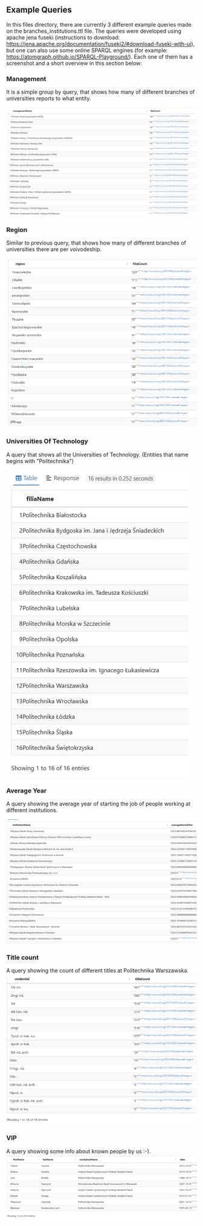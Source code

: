 ## Example Queries

In this files directory, there are currently 3 different example queries made on the branches_institutions.ttl file.
The queries were developed using apache jena fuseki (instructions to download: https://jena.apache.org/documentation/fuseki2/#download-fuseki-with-ui), but one can also use some online SPARQL engines (for example: https://atomgraph.github.io/SPARQL-Playground/).
Each one of them has a screenshot and a short overview in this section below:


### Management

It is a simple group by query, that shows how many of different branches of universities reports to what entity.

![management_count](images/management_count_image.png)


### Region

Similar to previous query, that shows how many of different branches of universities there are per voivodeship.

![region_count](images/region_count_image.png)


### Universities Of Technology

A query that shows all the Universities of Technology. (Entities that name begins with "Politechnika")

![universities_of_technology](images/universities_of_technology_image.png)


### Average Year

A query showing the average year of starting the job of people working at different institutions.

![average_year](images/average_year_image.png)


### Title count

A query showing the count of different titles at Politechnika Warszawska.
![average_year](images/title_count_image.png)


### VIP

A query showing some info about known people by us :-).
![average_year](images/VIP_image.png)
